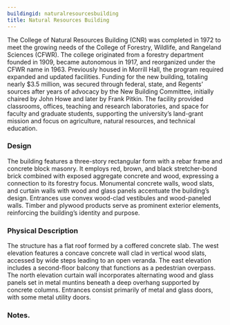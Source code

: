 ```yaml
---
buildingid: naturalresourcesbuilding
title: Natural Resources Building
---
```



The College of Natural Resources Building (CNR) was completed in 1972 to meet the growing needs of the College of Forestry, Wildlife, and Rangeland Sciences (CFWR). The college originated from a forestry department founded in 1909, became autonomous in 1917, and reorganized under the CFWR name in 1963. Previously housed in Morrill Hall, the program required expanded and updated facilities. Funding for the new building, totaling nearly $3.5 million, was secured through federal, state, and Regents’ sources after years of advocacy by the New Building Committee, initially chaired by John Howe and later by Frank Pitkin. The facility provided classrooms, offices, teaching and research laboratories, and space for faculty and graduate students, supporting the university’s land-grant mission and focus on agriculture, natural resources, and technical education.  

### Design

The building features a three-story rectangular form with a rebar frame and concrete block masonry. It employs red, brown, and black stretcher-bond brick combined with exposed aggregate concrete and wood, expressing a connection to its forestry focus. Monumental concrete walls, wood slats, and curtain walls with wood and glass panels accentuate the building’s design. Entrances use convex wood-clad vestibules and wood-paneled walls. Timber and plywood products serve as prominent exterior elements, reinforcing the building’s identity and purpose.  

### Physical Description

The structure has a flat roof formed by a coffered concrete slab. The west elevation features a concave concrete wall clad in vertical wood slats, accessed by wide steps leading to an open veranda. The east elevation includes a second-floor balcony that functions as a pedestrian overpass. The north elevation curtain wall incorporates alternating wood and glass panels set in metal muntins beneath a deep overhang supported by concrete columns. Entrances consist primarily of metal and glass doors, with some metal utility doors.

### Notes. 
[^1]: Nathan J. Moody, “National Register of Historic Places—Registration Form: The University of Idaho Historic District,” initial submission to Idaho SHPO, unpublished, University of Idaho, Moscow, Idaho, May 7, 2025, 56-57.  
[^2]: Ibid.  
[^3]: Ibid.  